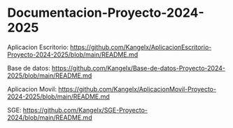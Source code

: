 # Documentacion-Proyecto-2024-2025
Aplicacion Escritorio: https://github.com/Kangelx/AplicacionEscritorio-Proyecto-2024-2025/blob/main/README.md

Base de datos: https://github.com/Kangelx/Base-de-datos-Proyecto-2024-2025/blob/main/README.md

Aplicacion Movil: https://github.com/Kangelx/AplicacionMovil-Proyecto-2024-2025/blob/main/README.md

SGE: https://github.com/Kangelx/SGE-Proyecto-2024/blob/main/README.md
